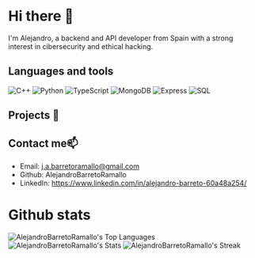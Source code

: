 # Hi there 👋

I'm Alejandro, a backend and API developer from Spain with a strong interest in cibersecurity and ethical hacking.

## Languages and tools
![C++](https://img.shields.io/badge/-C++-00599C?style=flat-square&logo=c%2b%2b&logoColor=white)
![Python](https://img.shields.io/badge/-Python-3776AB?style=flat-square&logo=python&logoColor=white)
![TypeScript](https://img.shields.io/badge/-TypeScript-3178C6?style=flat-square&logo=typescript&logoColor=white)
![MongoDB](https://img.shields.io/badge/-MongoDB-47A248?style=flat-square&logo=mongodb&logoColor=white)
![Express](https://img.shields.io/badge/-Express-000000?style=flat-square&logo=express&logoColor=white)
![SQL](https://img.shields.io/badge/-SQL-4479A1?style=flat-square&logo=mysql&logoColor=white)

## Projects 🚀

## Contact me📫
- Email: j.a.barretoramallo@gmail.com
- Github: AlejandroBarretoRamallo
- LinkedIn: https://www.linkedin.com/in/alejandro-barreto-60a48a254/

# Github stats

![AlejandroBarretoRamallo's Top Languages](https://github-readme-stats.vercel.app/api/top-langs/?username=AlejandroBarretoRamallo&theme=tokyonight&show_icons=true&hide_border=true&layout=compact)
![AlejandroBarretoRamallo's Stats](https://github-readme-stats.vercel.app/api?username=AlejandroBarretoRamallo&theme=tokyonight&show_icons=true&hide_border=true&count_private=true)
![AlejandroBarretoRamallo's Streak](https://github-readme-streak-stats.herokuapp.com/?user=AlejandroBarretoRamallo&theme=tokyonight&hide_border=true)
